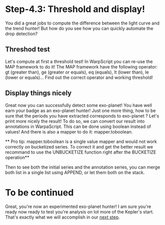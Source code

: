 # Step-4.3: Threshold and display!

You did a great jobs to compute the difference between the light curve and the trend hunter! But how do you see how you can quickly automate the drop detection?

## Threshod test

Let's compute at first a threshold test! In WarpScript you can re-use the MAP framework to do it! The MAP framework have the following operator: gt (greater than), ge (greater or equals), eq (equals), lt (lower than), le (lower or equals)... Find out the correct operator and working threshold!

## Display things nicely

Great now you can successfully detect some exo-planet! You have well earn your badge as an exo-planet hunter! Just one more thing, how to be sure that the periods you have extracted corresponds to exo-planet ? Let's print more nicely the result! To do so, we can convert our result into annotations in WarpaScript. This can be done using boolean instead of values! And there is also a mapper to do it: mapper.toboolean.

** Pro tip: mapper.toboolean is a single value mapper and would not work correctly on bucketized series. To correct it and get the better result we recommand to use the UNBUCKETIZE function right after the BUCKETIZE operation**

Then to see both the initial series and the annotation series, you can merge both list in a single list using APPEND, or let them both on the stack.

# To be continued

Great, you're now an experimented exo-planet hunter! I am sure you're ready now ready to test you're analysis on lot more of the Kepler's start. That's exactly what we will accomplish in our [next step](https://github.com/helloexoworld/hands-on/tree/master/step-5%20-%20Process%20all%20stars/5.1%20-%20WarpScript%20loops).